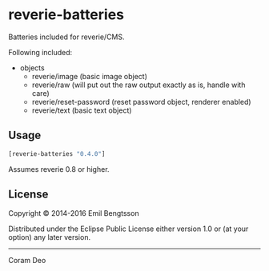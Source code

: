 # reverie-batteries

Batteries included for reverie/CMS.

Following included:

- objects
  - reverie/image (basic image object)
  - reverie/raw (will put out the raw output exactly as is, handle with care)
  - reverie/reset-password (reset password object, renderer enabled)
  - reverie/text (basic text object)

## Usage

```clojure
[reverie-batteries "0.4.0"]
```

Assumes reverie 0.8 or higher.

## License

Copyright © 2014-2016 Emil Bengtsson

Distributed under the Eclipse Public License either version 1.0 or (at your option) any later version.


---

Coram Deo
